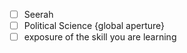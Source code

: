 - [ ] Seerah
- [ ] Political Science {global aperture}
- [ ]  exposure of the skill you are learning